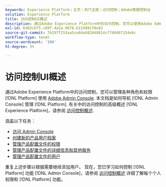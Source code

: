 ```yaml
---
keywords: Experience Platform；主页；热门主题；访问控制；Adobe管理控制台
solution: Experience Platform
title: 访问控制UI概述
description: 通过Adobe Experience Platform中的访问控制，您可以使用Adobe Admin Console管理各种平台功能的角色和权限。 本文档将作为如何导航Admin Console以管理Platform访问控制的指南。
exl-id: 6d83cbf5-c09f-4e2a-9678-b124981f8e83
source-git-commit: 7b197f253aa5ce04a682040814cf749407154ebc
workflow-type: tm+mt
source-wordcount: '194'
ht-degree: 3%

---
```


# 访问控制UI概述

通过Adobe Experience Platform中的访问控制，您可以管理各种角色和权限 [!DNL Platform] 使用 [Adobe Admin Console](https://adminconsole.adobe.com). 本文档是如何导航 [!DNL Admin Console] 管理 [!DNL Platform]. 有关中的访问控制的高级概述 [!DNL Experience Platform]，请参阅 [访问控制概述](./../home.md).

涵盖以下任务：

- [访问 Admin Console](./browse.md)
- [创建新的产品用户档案](./create-profile.md)
- [管理产品配置文件的权限](./permissions.md)
- [管理产品配置文件的详细信息和其他服务](./details-and-services.md)
- [管理产品配置文件的用户](./users.md)

重复上述步骤以根据需要继续添加用户。 现在，您已学习如何控制 [!DNL Platform] 功能 [!DNL Admin Console]，请参阅 [访问控制概述](../home.md) 详细了解每个个人权限和 [!DNL Platform] 功能。
